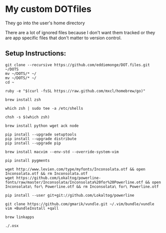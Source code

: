 # My custom DOTfiles

They go into the user's home directory

There are a lot of ignored files because I don't want them tracked or they are
app specific files that don't matter to version control.

## Setup Instructions:

    git clone --recursive https://github.com/eddiemonge/DOT.files.git ~/DOTS
    mv ~/DOTS/* ~/
    mv ~/DOTS/* ~/
    cd ~

    ruby -e "$(curl -fsSL https://raw.github.com/mxcl/homebrew/go)"

    brew install zsh

    which zsh | sudo tee -a /etc/shells

    chsh -s $(which zsh)

    brew install python wget ack node

    pip install --upgrade setuptools
    pip install --upgrade distribute
    pip install --upgrade pip

    brew install macvim --env-std --override-system-vim

    pip install pygments

    wget http://www.levien.com/type/myfonts/Inconsolata.otf && open Inconsolata.otf && rm Inconsolata.otf
    wget https://github.com/Lokaltog/powerline-fonts/raw/master/Inconsolata/Inconsolata%20for%20Powerline.otf && open Inconsolata\ for\ Powerline.otf && rm Inconsolata\ for\ Powerline.otf

    pip install --user git+git://github.com/Lokaltog/powerline

    git clone https://github.com/gmarik/vundle.git ~/.vim/bundle/vundle
    vim +BundleInstall +qall
    
    brew linkapps
    
    ./.osx